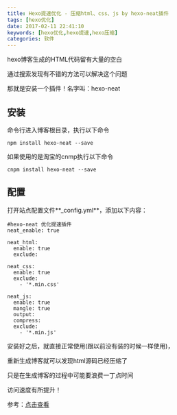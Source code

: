 ```yaml
---
title: Hexo提速优化 - 压缩html、css、js by hexo-neat插件
tags: [hexo优化]
date: 2017-02-11 22:41:10
keywords: [hexo优化,hexo提速,hexo压缩]
categories: 软件
---
```


hexo博客生成的HTML代码留有大量的空白

通过搜索发现有不错的方法可以解决这个问题

那就是安装一个插件！名字叫：hexo-neat

安装
---
命令行进入博客根目录，执行以下命令
```
npm install hexo-neat --save
```
如果使用的是淘宝的cnmp执行以下命令
```
cnpm install hexo-neat --save
```
配置
---

打开站点配置文件**_config.yml**，添加以下内容：
<!--more-->

```
#hexo-neat 优化提速插件
neat_enable: true

neat_html:
  enable: true
  exclude:
  
neat_css:
  enable: true
  exclude:
    - '*.min.css'

neat_js:
  enable: true
  mangle: true
  output:
  compress:
  exclude:
    - '*.min.js'
```

安装好之后，就直接正常使用(跟以前没有装的时候一样使用)，

重新生成博客就可以发现html源码已经压缩了

只是在生成博客的过程中可能要浪费一丁点时间

访问速度有所提升！

参考：<a href="https://segmentfault.com/a/1190000005799759" target="_blank">点击查看<a>